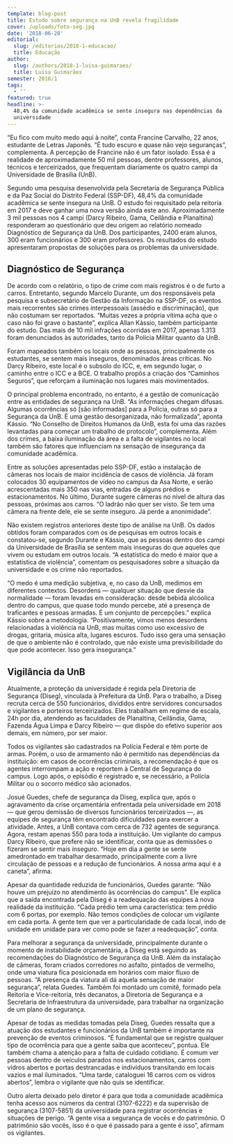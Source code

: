 ```yaml
---
template: blog-post
title: Estudo sobre segurança na UnB revela fragilidade
cover: /uploads/foto-seg.jpg
date: '2018-06-28'
editorial:
  slug: /editorias/2018-1-educacao/
  title: Educação
author:
  slug: /authors/2018-1-luisa-guimaraes/
  title: Luísa Guimarães
semester: 2018/1
tags:
  - ''
featured: true
headline: >-
  48,4% da comunidade acadêmica se sente insegura nas dependências da
  universidade
---
```

“Eu fico com muito medo aqui à noite”, conta Francine Carvalho, 22 anos, estudante de Letras Japonês. “É tudo escuro e quase não vejo seguranças”, complementa. A percepção de Francine não é um fator isolado. Essa é a realidade de aproximadamente 50 mil pessoas, dentre professores, alunos, técnicos e terceirizados, que frequentam diariamente os quatro campi da Universidade de Brasília (UnB).

Segundo uma pesquisa desenvolvida pela Secretaria de Segurança Pública e da Paz Social do Distrito Federal (SSP-DF), 48,4% da comunidade acadêmica se sente insegura na UnB. O estudo foi requisitado pela reitoria em 2017 e deve ganhar uma nova versão ainda este ano. Aproximadamente 3 mil pessoas nos 4 campi (Darcy Ribeiro, Gama, Ceilândia e Planaltina) responderam ao questionário que deu origem ao relatório nomeado Diagnóstico de Segurança da UnB. Dos participantes, 2400 eram alunos, 300 eram funcionários e 300 eram professores. Os resultados do estudo apresentaram propostas de soluções para os problemas da universidade.

## Diagnóstico de Segurança

De acordo com o relatório, o tipo de crime com mais registros é o de furto a carros. Entretanto, segundo Marcelo Durante, um dos responsáveis pela pesquisa e subsecretário de Gestão da Informação na SSP-DF, os eventos mais recorrentes são crimes interpessoais  (assédio e discriminação), que não costumam ser reportados. “Muitas vezes a própria vítima acha que o caso não foi grave o bastante”, explica Allan Kássio, também participante do estudo. Das mais de 10 mil infrações ocorridas em 2017, apenas 1.313 foram denunciados às autoridades, tanto da Polícia Militar quanto da UnB.

Foram mapeados também os locais onde as pessoas, principalmente os estudantes, se sentem mais inseguros, denominados áreas críticas. No Darcy Ribeiro, este local é o subsolo do ICC, e, em segundo lugar, o caminho entre o ICC e a BCE. O trabalho propôs a criação dos “Caminhos Seguros”, que reforçam a iluminação nos lugares mais movimentados.

O principal problema encontrado, no entanto, é a gestão de comunicação entre as  entidades de segurança na UnB. “As informações chegam difusas. Algumas ocorrências só \[são informadas] para a Polícia, outras só para a Segurança da UnB. É uma gestão desorganizada, não formalizada”, aponta Kássio. “No Conselho de Direitos Humanos da UnB, esta foi uma das razões levantadas para começar um trabalho de protocolo”, complementa. Além dos crimes, a baixa iluminação da área e a falta de vigilantes no local também são fatores que influenciam na sensação de insegurança da comunidade acadêmica.

Entre as soluções apresentadas pelo SSP-DF, estão a instalação de câmeras nos locais de maior incidência de casos de violência. Já foram colocados 30 equipamentos de vídeo no campus da Asa Norte, e serão acrescentadas mais 350 nas vias, entradas de alguns prédios e estacionamentos. No último, Durante sugere câmeras no nível de altura das pessoas, próximas aos carros. “O ladrão não quer ser visto. Se tem uma câmera na frente dele, ele se sente inseguro. Já perde a anonimidade”.

Não existem registros anteriores deste tipo de análise na UnB. Os dados obtidos foram comparados com os de pesquisas em outros locais e constatou-se, segundo Durante e Kássio, que as pessoas dentro dos campi da Universidade de Brasília se sentem mais inseguras do que aqueles que vivem ou estudam em outros locais. “A estatística do medo é maior que a estatística de violência”, comentam os pesquisadores sobre a situação da universidade e os crime não reportados.

“O medo é uma medição  subjetiva, e, no caso da UnB, medimos em diferentes contextos. Desordens — qualquer situação que desvie da normalidade — foram levadas em consideração: desde bebida alcóolica dentro do campus, que quase todo mundo percebe, até a presença de traficantes e pessoas armadas. É um conjunto de percepções.” explica Kássio sobre a metodologia.  “Positivamente, vimos menos desordens relacionadas à violência na UnB, mas muitas como uso excessivo de drogas, gritaria, música alta, lugares escuros. Tudo isso gera uma sensação de que o ambiente não é controlado, que não existe uma previsibilidade do que pode acontecer. Isso gera insegurança.”

## Vigilância da UnB

Atualmente, a proteção da universidade é regida pela Diretoria de Segurança (Diseg), vinculada à Prefeitura da UnB. Para o trabalho, a Diseg recruta cerca de 550 funcionários, divididos entre servidores concursados e vigilantes e porteiros terceirizados. Eles trabalham em regime de escala, 24h por dia, atendendo as faculdades de Planaltina, Ceilândia, Gama, Fazenda Água Limpa e Darcy Ribeiro — que dispõe do efetivo superior aos demais, em número, por ser maior.

Todos os vigilantes são cadastrados na Polícia Federal e têm porte de armas. Porém, o uso de armamento não é permitido nas dependências da instituição: em casos de ocorrências criminais, a recomendação é que os agentes interrompam a ação e reportem à Central de Segurança do campus. Logo após, o episódio é registrado e, se necessário, a Polícia Militar ou o socorro médico são acionados.

Josué Guedes, chefe de segurança da Diseg, explica que, após o agravamento da crise orçamentária enfrentada pela universidade em 2018 — que gerou demissão de diversos funcionários terceirizados —, as equipes de segurança têm encontrado dificuldades para exercer a atividade. Antes, a UnB contava com cerca de 732 agentes de segurança. Agora, restam apenas 550 para toda a instituição. Um vigilante do campus Darcy Ribeiro, que prefere não se identificar, conta que as demissões o fizeram se sentir mais inseguro. “Hoje em dia a gente se sente amedrontado em trabalhar desarmado, principalmente com a livre circulação de pessoas e a redução de funcionários. A nossa arma aqui é a caneta”, afirma.

Apesar da quantidade reduzida de funcionários, Guedes garante: “Não houve um prejuízo no atendimento às ocorrências do campus”. Ele explica que a saída encontrada pela Diseg é a readequação das equipes à nova realidade da instituição. “Cada prédio tem uma característica: tem prédio com 6 portas, por exemplo. Não temos condições de colocar um vigilante em cada porta. A gente tem que ver a particularidade de cada local, indo de unidade em unidade para ver como pode se fazer a readequação”, conta.

Para melhorar a segurança da universidade, principalmente durante o momento de instabilidade orçamentária, a Diseg está seguindo as recomendações do Diagnóstico de Segurança da UnB. Além da instalação de câmeras, foram criados corredores no asfalto, pintados de vermelho, onde uma viatura fica posicionada em horários com maior fluxo de pessoas. “A presença da viatura ali dá aquela sensação de maior segurança”, relata Guedes. Também foi montado um comitê, formado pela Reitoria e Vice-reitoria, três decanatos, a Diretoria de Segurança e a Secretaria de Infraestrutura da universidade, para trabalhar na organização de um plano de segurança.

Apesar de todas as medidas tomadas pela Diseg, Guedes ressalta que a atuação dos estudantes e funcionários da UnB também é importante na prevenção de eventos criminosos. “É fundamental que se registre qualquer tipo de ocorrência para que a gente saiba que aconteceu”, pontua. Ele também chama a atenção para a falta de cuidado cotidiano. É comum ver pessoas dentro de veículos parados nos estacionamentos, carros com vidros abertos e portas destrancadas e indivíduos transitando em locais vazios e mal iluminados. “Uma tarde, cataloguei 16 carros com os vidros abertos”, lembra o vigilante que não quis se identificar.

Outro alerta deixado pelo diretor é para que toda a comunidade acadêmica tenha acesso aos números da central (3107-6222) e da supervisão de segurança (3107-5851) da universidade para registrar ocorrências e situações de perigo. “A gente visa a segurança de vocês e do patrimônio. O patrimônio são vocês, isso é o que é passado para a gente é isso”, afirmam os vigilantes.
